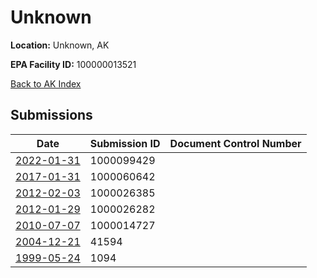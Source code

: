 # Unknown

**Location:** Unknown, AK

**EPA Facility ID:** 100000013521

[Back to AK Index](../../index.md)

## Submissions

| Date | Submission ID | Document Control Number |
|------|--------------|-------------------------|
| [2022-01-31](submissions/1000099429.md) | 1000099429 |  |
| [2017-01-31](submissions/1000060642.md) | 1000060642 |  |
| [2012-02-03](submissions/1000026385.md) | 1000026385 |  |
| [2012-01-29](submissions/1000026282.md) | 1000026282 |  |
| [2010-07-07](submissions/1000014727.md) | 1000014727 |  |
| [2004-12-21](submissions/41594.md) | 41594 |  |
| [1999-05-24](submissions/1094.md) | 1094 |  |
